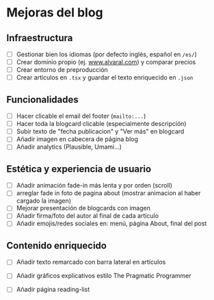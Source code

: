 # Mejoras del blog

## Infraestructura
- [ ] Gestionar bien los idiomas (por defecto inglés, español en `/es/`)
- [ ] Crear dominio propio (ej. www.alvaral.com) y comparar precios
- [ ] Crear entorno de preproducción
- [ ] Crear artículos en `.tsx` y guardar el texto enriquecido en `.json`

## Funcionalidades
- [ ] Hacer clicable el email del footer (`mailto:...`)
- [ ] Hacer toda la blogcard clicable (especialmente descripción)
- [ ] Subir texto de "fecha publicacion" y "Ver más" en blogcard
- [ ] Añadir imagen en cabecera de página blog
- [ ] Añadir analytics (Plausible, Umami...)

## Estética y experiencia de usuario
- [ ] Añadir animación fade-in más lenta y por orden (scroll)
- [ ] arreglar fade in foto de pagina about (mostrar animacion al haber cargado la imagen)
- [ ] Mejorar presentación de blogcards con imagen
- [ ] Añadir firma/foto del autor al final de cada artículo
- [ ] Añadir emojis/redes sociales en: menú, página About, final del post

## Contenido enriquecido
- [ ] Añadir texto remarcado con barra lateral en artículos
- [ ] Añadir gráficos explicativos estilo The Pragmatic Programmer
- [ ] Añadir página reading-list

